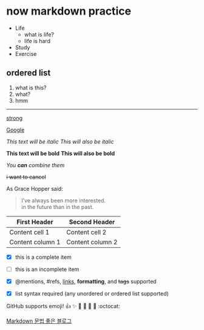 # now markdown practice

* Life
  * what is life? 
  * life is hard 
* Study
* Exercise

## ordered list 
1. what is this? 
2. what? 
3. hmm 

***

<ins>strong</ins>

[Google](http://google.com)


*This text will be italic* 
_This will also be italic_ 

**This text will be bold** 
__This will also be bold__ 

*You **can** combine them*

~~i want to cancel~~

As Grace Hopper said: 

> I’ve always been more interested.    
> in the future than in the past.


First Header | Second Header 
------------ | ------------- 
Content cell 1 | Content cell 2 
Content column 1 | Content column 2



- [x] this is a complete item 
- [ ] this is an incomplete item 
- [x] @mentions, #refs, [links](), **formatting**, and <del>tags</del> supported 
- [x] list syntax required (any unordered or ordered list supported)


GitHub supports emoji! 
:+1: :sparkles: :camel: :tada: 
:rocket: :metal: :octocat:


[Markdown 문법 좋은 블로그](https://m.post.naver.com/viewer/postView.nhn?volumeNo=24627214&memberNo=42458017&vType=VERTICAL)


